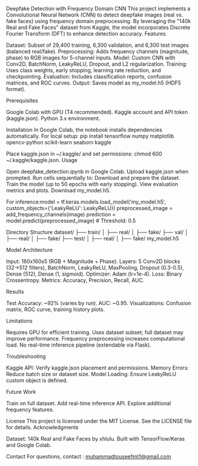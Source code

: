 Deepfake Detection with Frequency Domain CNN
This project implements a Convolutional Neural Network (CNN) to detect deepfake images (real vs. fake faces) using frequency domain preprocessing. By leveraging the "140k Real and Fake Faces" dataset from Kaggle, the model incorporates Discrete Fourier Transform (DFT) to enhance detection accuracy.
Features

Dataset: Subset of 29,400 training, 6,300 validation, and 6,300 test images (balanced real/fake).
Preprocessing: Adds frequency channels (magnitude, phase) to RGB images for 5-channel inputs.
Model: Custom CNN with Conv2D, BatchNorm, LeakyReLU, Dropout, and L2 regularization.
Training: Uses class weights, early stopping, learning rate reduction, and checkpointing.
Evaluation: Includes classification reports, confusion matrices, and ROC curves.
Output: Saves model as my_model.h5 (HDF5 format).

Prerequisites

Google Colab with GPU (T4 recommended).
Kaggle account and API token (kaggle.json).
Python 3.x environment.

Installation
In Google Colab, the notebook installs dependencies automatically. For local setup:
pip install tensorflow numpy matplotlib opencv-python scikit-learn seaborn kaggle

Place kaggle.json in ~/.kaggle/ and set permissions: chmod 600 ~/.kaggle/kaggle.json.
Usage

Open deepfake_detection.ipynb in Google Colab.
Upload kaggle.json when prompted.
Run cells sequentially to:
Download and prepare the dataset.
Train the model (up to 50 epochs with early stopping).
View evaluation metrics and plots.
Download my_model.h5.


For inference:model = tf.keras.models.load_model('my_model.h5', custom_objects={'LeakyReLU': LeakyReLU})
preprocessed_image = add_frequency_channels(image)
prediction = model.predict(preprocessed_image)  # Threshold: 0.5



Directory Structure
dataset/
├── train/
│   ├── real/
│   ├── fake/
├── val/
│   ├── real/
│   ├── fake/
├── test/
│   ├── real/
│   ├── fake/
my_model.h5

Model Architecture

Input: 160x160x5 (RGB + Magnitude + Phase).
Layers: 5 Conv2D blocks (32→512 filters), BatchNorm, LeakyReLU, MaxPooling, Dropout (0.3-0.5), Dense (512), Dense (1, sigmoid).
Optimizer: Adam (lr=1e-4).
Loss: Binary Crossentropy.
Metrics: Accuracy, Precision, Recall, AUC.

Results

Test Accuracy: ~92% (varies by run).
AUC: ~0.95.
Visualizations: Confusion matrix, ROC curve, training history plots.

Limitations

Requires GPU for efficient training.
Uses dataset subset; full dataset may improve performance.
Frequency preprocessing increases computational load.
No real-time inference pipeline (extendable via Flask).

Troubleshooting

Kaggle API: Verify kaggle.json placement and permissions.
Memory Errors: Reduce batch size or dataset size.
Model Loading: Ensure LeakyReLU custom object is defined.

Future Work

Train on full dataset.
Add real-time inference API.
Explore additional frequency features.

License
This project is licensed under the MIT License. See the LICENSE file for details.
Acknowledgments

Dataset: 140k Real and Fake Faces by xhlulu.
Built with TensorFlow/Keras and Google Colab.

Contact
For questions, contact : muhammadtouseefmt1@gmail.com
